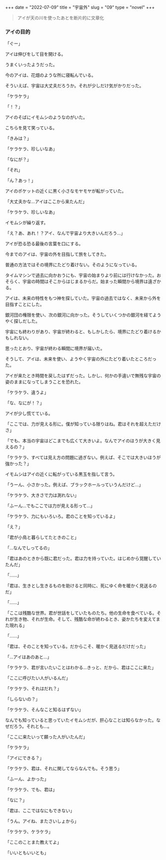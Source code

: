 +++
date = "2022-07-09"
title = "宇宙外"
slug = "09"
type = "novel"
+++

> アイが天の川を使ったあとを断片的に文章化

### アイの目的

「ぐー」

アイは伸びをして目を開ける。

うまくいったようだった。

今のアイは、花畑のような所に寝転んでいる。

そういえば、宇宙は大丈夫だろうか。それが少しだけ気がかりだった。

「ケラケラ」

「！？」

アイのそばにイモムシのようなのがいた。

こちらを見て笑っている。

「きみは？」

「ケラケラ、珍しいなあ」

「なにが？」

「それ」

「ん？あっ！」

アイのポケットの近くに黒く小さなモヤモヤが転がっていた。

「大丈夫かな...アイはここから来たんだ」

「ケラケラ、珍しいなあ」

イモムシが繰り返す。

「え？あ、あれ！？アイ、なんで宇宙より大きいんだろう...」

アイが恐る恐る最後の言葉を口にする。

今までのアイは、宇宙の外を目指して旅をしてきた。

普通の方法ではその境界にたどり着けない。そのようになっている。

タイムマシンで過去に向かおうにも、宇宙の始まりより前には行けなかった。おそらく、宇宙の時間はそこからはじまるからだ。始まった瞬間から境界は遠ざかる。

アイは、未来の特性をもつ神を探していた。宇宙の過去ではなく、未来から外を目指すことにした。

銀河団の権限を使い、次の銀河に向かった。そうしていくつかの銀河を経てようやく探しだした。

宇宙にも終わりがあり、宇宙が終わると、もしかしたら、境界にたどり着けるかもしれない。

思ったとおり、宇宙が終わる瞬間に境界が届いた。

そうして、アイは、未来を使い、ようやく宇宙の外にたどり着いたところだった。

アイが来たとき時間を戻したはずだった。しかし、何かの手違いで無残な宇宙の姿のままになってしまうことを恐れた。

「ケラケラ、違うよ」

「な、なにが！？」

アイが少し慌てている。

「ここでは、力が見える形に。僕が知っている限りはね。君はそれを超えただけさ」

「でも、本当の宇宙はどこまでも広くて大きいよ。なんでアイのほうが大きく見えるの？」

「ケラケラ、すべては見え方の問題に過ぎない。例えば、そこでは大きいほうが強かった？」

イモムシはアイの近くに転がっている黒玉を指して言う。

「うーん、小さかった。例えば、ブラックホールっていうんだけど...」

「ケラケラ、大きさで力は測れない」

「ふーん...でもここでは力が見える形って...」

「ケラケラ、力にもいろいろ。君のことを知っているよ」

「え？」

「君が小鳥と暮らしてたときのこと」

「...なんでしってるの」

「君はあのときから既に君だった。君は力を持っていた。はじめから覚醒していたんだ」

「......」

「君は、生きとし生きるものを助けると同時に、死にゆく命を暖かく見送るのだ」

「......」

「ここは残酷な世界。君が世話をしていたものたち。他の生命を食べている。それが生き物、それが生命。そして、残酷な命が終わるとき、姿かたちを変えてまた現れる」

「......」

「君は、そのことを知っている。だからこそ、暖かく見送るだけだった」

「...アイはあのあと...」

「ケラケラ、君が言いたいことはわかる...きっと、だから、君はここに来た」

「ここに呼びたい人がいるんだ」

「ケラケラ、それはだれ？」

「しらないの？」

「ケラケラ、そんなこと知るはずない」

なんでも知っていると思っていたイモムシだが、肝心なことは知らなかった。なぜだろう。それとも...。

「ここに来たいって願った人がいたんだ」

「ケラケラ」

「アイにできる？」

「ケラケラ、君は、それに関してならなんでも。そう思う」

「ふーん、よかった」

「ケラケラ、でも、君は」

「なに？」

「君は、ここではなにもできない」

「うん。アイね、またさいしょから」

「ケラケラ、ケラケラ」

「ここのことまた教えてよ」

「いいともいいとも」

